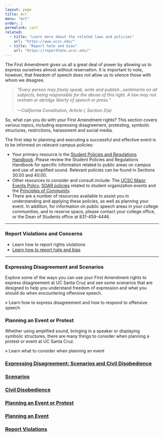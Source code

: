 ```yaml
---
layout: page
title: Act
menu: "Act"
order: 2
permalink: /act
related:
  - title: "Learn more about the related laws and policies"
    url: "https://www.ucsc.edu/"
  - title: "Report hate and bias"
    url: "https://reporthate.ucsc.edu/"
---
```


The First Amendment gives us all a great deal of power by allowing us to express ourselves almost without reservation. It is important to note, however, that freedom of speech does not allow us to silence those with whom we disagree.

> *“Every person may freely speak, write and publish…sentiments on all subjects, being responsible for the abuse of this right. A law may not restrain or abridge liberty of speech or press.”<br/><br/>
—California Constitution, Article I, Section 2(a)*

So, what can you do with your First Amendment rights? This section covers various topics, including expressing disagreement, protesting, symbolic structures, restrictions, harassment and social media.

The first step to planning and executing a successful and effective event is to be informed on relevant campus policies:

- Your primary resource is the [Student Policies and Regulations Handbook](https://deanofstudents.ucsc.edu/student-conduct/student-handbook/index.html). Please review the Student Policies and Regulations Handbook for specific information related to public areas on campus and use of amplified sound.  Relevant policies can be found in Sections 30.00 and 40.00.
- Other resources to consider and consult include: The [UCSC Major Events Policy](https://deanofstudents.ucsc.edu/pdf/Major-events-policy.pdf), [SOAR policies](http://soar.ucsc.edu/event_planning.htm) related to student organization events and the [Principles of Community](http://www.ucsc.edu/about/principles-community.html).
- There are a number of resources available to assist you in understanding and applying these policies, as well as planning your event. In addition, for information on public speech areas in your college communities, and to reserve space, please contact your college office, or the Dean of Students office at 831-459-4446.

---
### Report Violations and Concerns

- Learn how to report rights violations
- [Learn how to report hate and bias](https://reporthate.ucsc.edu/)

---

### Expressing Disagreement and Scenarios

Explore some of the ways you can use your First Amendment rights to express disagreement at UC Santa Cruz and see some scenarios that are designed to help you understand freedom of expression and what you should do when encountering offensive speech. 

» Learn how to express disagreement and how to respond to offensive speech

### Planning an Event or Protest

Whether using amplified sound, bringing in a speaker or displaying symbolic structures, there are many things to consider when planning a protest or event at UC Santa Cruz.

» Learn what to consider when planning an event


### [Expressing Disagreement: Scenarios and Civil Disobedience]()
### [Scenarios]()
### [Civil Disobedience]()
### [Planning an Event or Protest]()
### [Planning an Event]()
### [Report Violations]()

